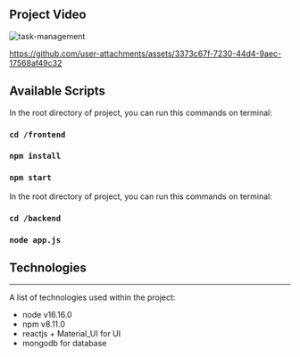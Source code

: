 ## Project Video
![task-management](https://github.com/user-attachments/assets/e149fbd2-ec8c-473f-80a3-077c6e112bb7)

https://github.com/user-attachments/assets/3373c67f-7230-44d4-9aec-17568af49c32

## Available Scripts

In the root directory of project, you can run this commands on terminal:
### `cd /frontend`
### `npm install`
### `npm start`

In the root directory of project, you can run this commands on terminal:
### `cd /backend`
### `node app.js`

## Technologies
***
A list of technologies used within the project:
* node v16.16.0
* npm v8.11.0
* reactjs + Material_UI for UI 
* mongodb for database

